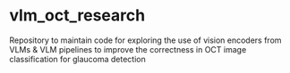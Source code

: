 # vlm_oct_research
Repository to maintain code for exploring the use of vision encoders from VLMs &amp; VLM pipelines to improve
the correctness in OCT image classification for glaucoma detection

